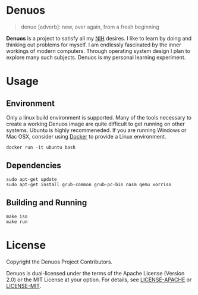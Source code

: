 Denuos
======

> denuo [adverb]:
> new, over again, from a fresh beginning

**Denuos** is a project to satisfy all my [NIH] desires. I like to learn by
doing and thinking out problems for myself. I am endlessly fascinated by
the inner workings of modern computers. Through operating system design I plan
to explore many such subjects. Denuos is my personal learning experiment.

[NIH]: https://en.wikipedia.org/wiki/Not_invented_here

Usage
=====

Environment
-----------

Only a linux build environment is supported. Many of the tools necessary to
create a working Denuos image are quite difficult to get running on other
systems. Ubuntu is highly recommeneded. If you are running Windows or Mac OSX,
consider using [Docker] to provide a Linux environment.

```
docker run -it ubuntu bash
```

[Docker]: http://www.docker.com/products/docker

Dependencies
------------
```
sudo apt-get update
sudo apt-get install grub-common grub-pc-bin nasm qemu xorriso
```

Building and Running
--------------------
```
make iso
make run
```

License
=======

Copyright the Denuos Project Contributors.

Denuos is dual-licensed under the terms of the Apache License (Version 2.0)
or the MIT License at your option. For details, see
[LICENSE-APACHE](LICENSE-APACHE) or [LICENSE-MIT](LICENSE-MIT).
